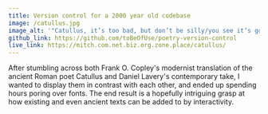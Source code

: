 ```yaml
---
title: Version control for a 2000 year old codebase
image: /catullus.jpg
image_alt: '"Catullus, it’s too bad, but don’t be silly/you see it’s gone; well, gone is gone, that’s all" in normal text. "[A deep shuddering inhale] My new thing is infinite resignation./I’m extremely reserved now, and just, I hold everything loosely" in text that''s fading as it gets further from the mouse cursor.'
github_link: https://github.com/toBeOfUse/poetry-version-control
live_link: https://mitch.com.net.biz.org.zone.place/catullus/
---
```


After stumbling across both Frank O. Copley's modernist translation of the ancient Roman poet Catullus and Daniel Lavery's contemporary take, I wanted to display them in contrast with each other, and ended up spending hours poring over fonts. The end result is a hopefully intriguing grasp at how existing and even ancient texts can be added to by interactivity.
